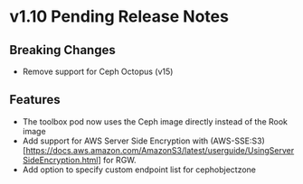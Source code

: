 # v1.10 Pending Release Notes

## Breaking Changes

- Remove support for Ceph Octopus (v15)

## Features

- The toolbox pod now uses the Ceph image directly instead of the Rook image
- Add support for AWS Server Side Encryption with (AWS-SSE:S3)[https://docs.aws.amazon.com/AmazonS3/latest/userguide/UsingServerSideEncryption.html] for RGW.
- Add option to specify custom endpoint list for cephobjectzone
